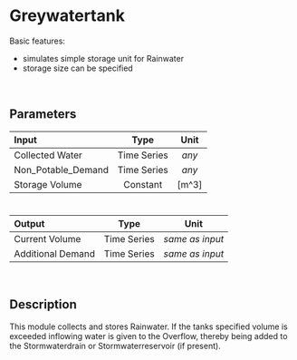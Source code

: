 

# Greywatertank

Basic features:

 - simulates simple storage unit for Rainwater
 - storage size can be specified
 
<br>

## Parameters 



| Input  | Type  |  Unit  |
| :------------ |:---------------:| :-----:|	
| Collected Water      | Time Series | _any_ |
| 	Non_Potable_Demand | Time Series  |   _any_ |
| 	Storage Volume | Constant  |   [m^3] |


# 

|Output  | Type  |  Unit  |
| :------------ |:---------------:| :-----:|
|    Current Volume  | Time Series |  _same as input_ |
|    Additional Demand |    Time Series     |  _same as input_  |




<br>

## Description 

This module collects and stores Rainwater. If the tanks specified volume is exceeded inflowing water is given to the Overflow, thereby being added to the Stormwaterdrain or Stormwaterreservoir (if present).


<br>




